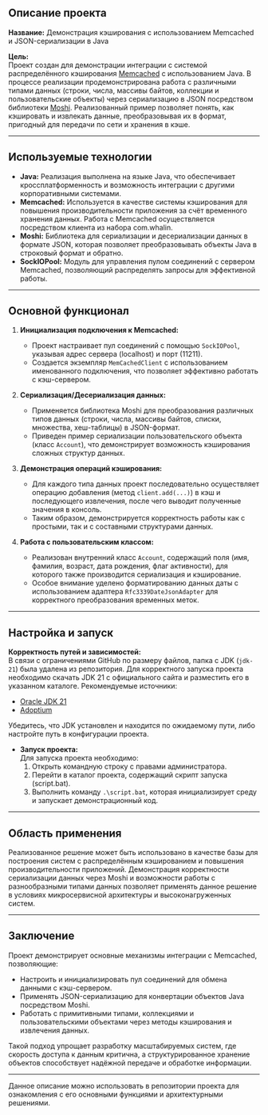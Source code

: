 

## Описание проекта

**Название:** Демонстрация кэширования с использованием Memcached и JSON-сериализации в Java

**Цель:**  
Проект создан для демонстрации интеграции с системой распределённого кэширования [Memcached](https://memcached.org) с использованием Java. В процессе реализации продемонстрирована работа с различными типами данных (строки, числа, массивы байтов, коллекции и пользовательские объекты) через сериализацию в JSON посредством библиотеки [Moshi](https://square.github.io/moshi/). Реализованный пример позволяет понять, как кэшировать и извлекать данные, преобразовывая их в формат, пригодный для передачи по сети и хранения в кэше.

---

## Используемые технологии

- **Java:** Реализация выполнена на языке Java, что обеспечивает кроссплатформенность и возможность интеграции с другими корпоративными системами.
- **Memcached:** Используется в качестве системы кэширования для повышения производительности приложения за счёт временного хранения данных. Работа с Memcached осуществляется посредством клиента из набора com.whalin.
- **Moshi:** Библиотека для сериализации и десериализации данных в формате JSON, которая позволяет преобразовывать объекты Java в строковый формат и обратно.
- **SockIOPool:** Модуль для управления пулом соединений с сервером Memcached, позволяющий распределять запросы для эффективной работы.

---

## Основной функционал

1. **Инициализация подключения к Memcached:**  
   - Проект настраивает пул соединений с помощью `SockIOPool`, указывая адрес сервера (localhost) и порт (11211).
   - Создается экземпляр `MemCachedClient` с использованием именованного подключения, что позволяет эффективно работать с кэш-сервером.

2. **Сериализация/Десериализация данных:**  
   - Применяется библиотека Moshi для преобразования различных типов данных (строки, числа, массивы байтов, списки, множества, хеш-таблицы) в JSON-формат.
   - Приведен пример сериализации пользовательского объекта (класс `Account`), что демонстрирует возможность кэширования сложных структур данных.

3. **Демонстрация операций кэширования:**  
   - Для каждого типа данных проект последовательно осуществляет операцию добавления (метод `client.add(...)`) в кэш и последующего извлечения, после чего выводит полученные значения в консоль.
   - Таким образом, демонстрируется корректность работы как с простыми, так и с составными структурами данных.

4. **Работа с пользовательским классом:**  
   - Реализован внутренний класс `Account`, содержащий поля (имя, фамилия, возраст, дата рождения, флаг активности), для которого также производится сериализация и кэширование.
   - Особое внимание уделено форматированию данных даты с использованием адаптера `Rfc3339DateJsonAdapter` для корректного преобразования временных меток.

---

## Настройка и запуск

   **Корректность путей и зависимостей:**  
  В связи с ограничениями GitHub по размеру файлов, папка с JDK (`jdk-21`) была удалена из репозитория. Для корректного запуска проекта необходимо скачать JDK 21 с официального сайта и разместить его в указанном каталоге. Рекомендуемые источники:
  - [Oracle JDK 21](https://www.oracle.com/java/technologies/javase/jdk21-downloads.html)
  - [Adoptium](https://adoptium.net/)
  
  Убедитесь, что JDK установлен и находится по ожидаемому пути, либо настройте путь в конфигурации проекта.


- **Запуск проекта:**  
  Для запуска проекта необходимо:
  1. Открыть командную строку с правами администратора.
  2. Перейти в каталог проекта, содержащий скрипт запуска (script.bat).
  3. Выполнить команду `.\script.bat`, которая инициализирует среду и запускает демонстрационный код.

---

## Область применения

Реализованное решение может быть использовано в качестве базы для построения систем с распределённым кэшированием и повышения производительности приложений. Демонстрация корректности сериализации данных через Moshi и возможности работы с разнообразными типами данных позволяет применять данное решение в условиях микросервисной архитектуры и высоконагруженных систем.

---

## Заключение

Проект демонстрирует основные механизмы интеграции с Memcached, позволяющие:
- Настроить и инициализировать пул соединений для обмена данными с кэш-сервером.
- Применять JSON-сериализацию для конвертации объектов Java посредством Moshi.
- Работать с примитивными типами, коллекциями и пользовательскими объектами через методы кэширования и извлечения данных.

Такой подход упрощает разработку масштабируемых систем, где скорость доступа к данным критична, а структурированное хранение объектов способствует надёжной передаче и обработке информации.

---

Данное описание можно использовать в репозитории проекта для ознакомления с его основными функциями и архитектурными решениями.
